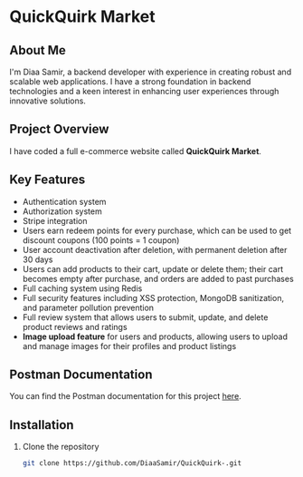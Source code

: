 # QuickQuirk Market

## About Me
I'm Diaa Samir, a backend developer with experience in creating robust and scalable web applications. I have a strong foundation in backend technologies and a keen interest in enhancing user experiences through innovative solutions.

## Project Overview
I have coded a full e-commerce website called **QuickQuirk Market**.

## Key Features
- Authentication system
- Authorization system
- Stripe integration
- Users earn redeem points for every purchase, which can be used to get discount coupons (100 points = 1 coupon)
- User account deactivation after deletion, with permanent deletion after 30 days
- Users can add products to their cart, update or delete them; their cart becomes empty after purchase, and orders are added to past purchases
- Full caching system using Redis
- Full security features including XSS protection, MongoDB sanitization, and parameter pollution prevention
- Full review system that allows users to submit, update, and delete product reviews and ratings
- **Image upload feature** for users and products, allowing users to upload and manage images for their profiles and product listings

## Postman Documentation
You can find the Postman documentation for this project [here](https://documenter.getpostman.com/view/27184749/2sAXqzVxsw).

## Installation
1. Clone the repository
   ```bash
   git clone https://github.com/DiaaSamir/QuickQuirk-.git
